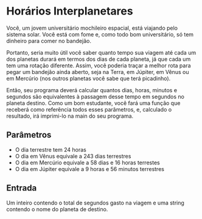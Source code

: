 # Horários Interplanetares
Você, um jovem universitário mochileiro espacial, está viajando pelo sistema solar. Você está com fome e, como todo bom universitário, só tem dinheiro para comer 
no bandejão.

Portanto, seria muito útil você saber quanto tempo sua viagem até cada um dos planetas durará em termos dos dias de cada planeta, já que cada um tem uma rotação 
diferente. Assim, você poderia traçar a melhor rota para pegar um bandejão ainda aberto, seja na Terra, em Júpiter, em Vênus ou em Mercúrio (nos outros planetas
você sabe que terá picadinho).

Então, seu programa deverá calcular quantos dias, horas, minutos e segundos são equivalentes à passagem desse tempo em segundos no planeta destino. Como um
bom estudante, você fará uma função que receberá como referência todos esses parâmetros, e, calculado o resultado, irá imprimi-lo na main do seu programa.

## Parâmetros
- O dia terrestre tem 24 horas
- O dia em Vênus equivale a 243 dias terrestres
- O dia em Mercúrio equivale a 58 dias e 16 horas terrestes
- O dia em Júpiter equivale a 9 horas e 56 minutos terrestres

## Entrada
Um inteiro contendo o total de segundos gasto na viagem e uma string contendo o nome do planeta de destino.
